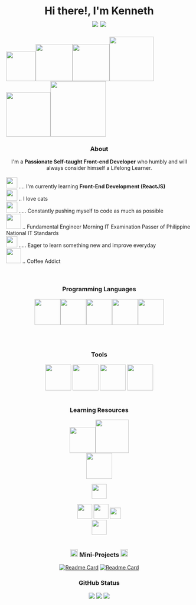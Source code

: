 # <div align="center">Hi there!, I'm Kenneth<br>[![](https://img.shields.io/badge/LinkedIn-0077B5?style=for-the-badge&logo=linkedin&logoColor=white)](https://www.linkedin.com/in/kenneth-ornieta) [![](https://img.shields.io/badge/Quora-%23B92B27.svg?&style=for-the-badge&logo=Quora&logoColor=white)](https://www.quora.com/profile/Kenneth-Ornieta)</div>


<img height=80 src="https://64.media.tumblr.com/tumblr_mauaez2COG1rfjowdo1_500.gif"><img height=100 src="https://user-images.githubusercontent.com/2184469/40949613-7542733a-6834-11e8-895b-ce1cc3af9dbb.gif"></img><img height=100 src="http://pa1.narvii.com/6535/36cd98315fef41a8a9503509b01d38be72dad783_00.gif"></img><img height=120 src="https://gist.github.com/brudnak/aba00c9a1c92d226f68e8ad8ba1e0a40/raw/e1e4a92f6072d15014f19aa8903d24a1ac0c41a4/nyan-cat.gif"></img><img height="120" src="https://i.pinimg.com/originals/fe/61/dc/fe61dc2b7ef08a538b906eced7fa5cb5.gif"><img height=150 src="https://www.smogon.com/forums/media/data/avatars/o/555/555073.jpg?1632946184">



<div align="center">  
    
### About
    
<div align="center">
    I'm a <b>Passionate Self-taught Front-end Developer</b> who humbly and will always consider himself a Lifelong Learner.
</div>
<br>

<div align="left">
    <img height=30 src="https://i.pinimg.com/originals/73/69/6e/73696e022df7cd5cb3d999c6875361dd.gif"> .... I'm currently learning <b>Front-End Development (ReactJS)</b></img><br>
    <img height=30 src="https://monophy.com/media/eGxQwn7FRfqBejBW9L/monophy.gif"> .. I love cats</img><br>
    <img height=30 src="https://i.pinimg.com/originals/57/18/5d/57185d2176d7cbaebdb74c00ce1b9ebf.gif"> ..... Constantly pushing myself to code as much as possible</img><br>
    <img height=40 src="https://i.pinimg.com/originals/ae/70/2a/ae702a9a236d1baf8c46e1fa3710df7a.gif"> .. Fundamental Engineer Morning IT Examination Passer of Philippine National IT Standards</img><br>
    <img height=30 src="https://media0.giphy.com/media/UQ1EI1ML2ABQdbebup/giphy.gif?cid=6c09b9527ccea3835945e7308c961fe66ea69cd8e7fc845e&rid=giphy.gif&ct=s"> ..... Eager to learn something new and improve everyday</img><br>
    <img height=40 src="https://thumbs.gfycat.com/YellowReliableLabradorretriever-max-1mb.gif"> .. Coffee Addict</img>
    
</div>


<br>
<br>

### Programming Languages
<img height=70 src="https://cdn.jsdelivr.net/gh/devicons/devicon/icons/html5/html5-original.svg" /><img height=70 src="https://cdn.jsdelivr.net/gh/devicons/devicon/icons/css3/css3-original.svg" /><img height=70 src="https://cdn.jsdelivr.net/gh/devicons/devicon/icons/javascript/javascript-original.svg"/><img height=70 src="https://cdn.jsdelivr.net/gh/devicons/devicon/icons/c/c-original.svg" /><img height=70 src="https://cdn.jsdelivr.net/gh/devicons/devicon/icons/python/python-original.svg"/>
    
<br>
<br>


### Tools
<img height=70 src="https://cdn.jsdelivr.net/gh/devicons/devicon/icons/git/git-plain.svg"/>

<img height=70 src="https://cdn.jsdelivr.net/gh/devicons/devicon/icons/github/github-original-wordmark.svg" />
          
<img height=70 src="https://cdn.jsdelivr.net/gh/devicons/devicon/icons/vscode/vscode-original-wordmark.svg" />
<img height=70 src="https://cdn.jsdelivr.net/gh/devicons/devicon/icons/canva/canva-original.svg" />

<br>
<br>
          
    
### Learning Resources
<img height=70 src="https://www.skillfinder.com.au/media/wysiwyg/the-odin-project-logo-skill-finder-partners-page.png"/><img height=90 src="https://d33wubrfki0l68.cloudfront.net/b92ab3b21cc2504828d87929ebe023811b50021b/bb1ef/img/misuse-3.png"/><br>
<img height=70 src="https://upload.wikimedia.org/wikipedia/commons/a/a0/W3Schools_logo.svg"/>

<img height=40 src="https://img.shields.io/badge/MDN_Web_Docs-black?style=for-the-badge&logo=mdnwebdocs&logoColor=white"/><br>    

<img height=40 src="https://img.shields.io/badge/Udemy-EC5252?style=for-the-badge&logo=Udemy&logoColor=white"/>
<img height=40 src="https://img.shields.io/badge/Edx-193A3E?style=for-the-badge&logo=edx&logoColor=white"/>
<img height=30 src="https://aleen42.github.io/badges/src/stackoverflow.svg"/><br>

<img height=40 src="https://img.shields.io/badge/YouTube-FF0000?style=for-the-badge&logo=youtube&logoColor=white"/>

<br>
<br>    

### <img height=20 src="https://pa1.narvii.com/6468/5add01d8222fe8c252fc234852599081b78f5e03_hq.gif">  </img>Mini-Projects  <img height=20 src="https://pa1.narvii.com/6468/5add01d8222fe8c252fc234852599081b78f5e03_hq.gif">  </img>

[![Readme Card](https://github-readme-stats.vercel.app/api/pin/?username=ken2213&theme=react&repo=aesthetic-calculator)](https://github.com/ken2213/aesthetic-calculator)
[![Readme Card](https://github-readme-stats.vercel.app/api/pin/?username=ken2213&theme=react&repo=etch-a-sketch)](https://github.com/ken2213/etch-a-sketch)    
    
### GitHub Status

<img src="https://github-readme-stats.vercel.app/api/top-langs?username=ken2213&theme=react"/>
<img src="https://github-readme-streak-stats.herokuapp.com/?user=ken2213&theme=react"/>
<img src="https://github-readme-stats.vercel.app/api?username=ken2213&show_icons=true&theme=react"/>




